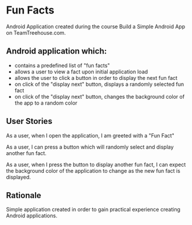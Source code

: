 # Fun Facts

Android Application created during the course Build a Simple Android App on TeamTreehouse.com.

## Android application which:

- contains a predefined list of "fun facts"
- allows a user to view a fact upon initial application load
- allows the user to click a button in order to display the next fun fact
- on click of the "display next" button, displays a randomly selected fun fact
- on click of the "display next" button, changes the background color of the app to a random color

## User Stories

As a user, when I open the application, I am greeted with a "Fun Fact"

As a user, I can press a button which will randomly select and display another fun fact.

As a user, when I press the button to display another fun fact, I can expect the background color of the application to change
as the new fun fact is displayed.

## Rationale

Simple application created in order to gain practical experience creating Android applications.
